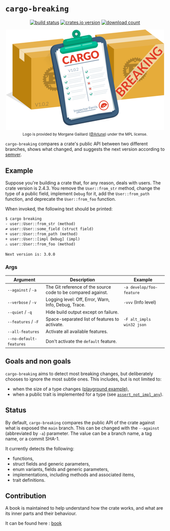 # `cargo-breaking`

<div style="text-align: center;" align="center">
  <p>
    <a href="https://github.com/iomentum/cargo-breaking/actions/workflows/main.yml"><img src="https://github.com/iomentum/cargo-breaking/actions/workflows/main.yml/badge.svg" alt="build status" /></a>
    <a href="https://crates.io/crates/cargo-breaking"><img src="https://img.shields.io/crates/v/cargo-breaking.svg?style=flat-square" alt="crates.io version" /></a>
    <a href="https://crates.io/crates/cargo-breaking"><img src="https://img.shields.io/crates/d/cargo-breaking.svg?style=flat-square" alt="download count" /></a>
  </p>
  
  <img src="https://raw.githubusercontent.com/iomentum/cargo-breaking/main/logo-full.svg" width="500" /><br/>
  <small>Logo is provided by Morgane Gaillard (<a href="https://github.com/Arlune">@Arlune</a>) under the MPL license.</small>
  <br/>
</div>

`cargo-breaking` compares a crate's public API between two different branches,
shows what changed, and suggests the next version according to [semver][semver].

## Example

Suppose you're building a crate that, for any reason, deals with users. The
crate version is 2.4.3. You remove the `User::from_str` method, change the type of
a public field, implement `Debug` for it, add the `User::from_path`
function, and deprecate the `User::from_foo` function.

When invoked, the following text should be printed:

```none
$ cargo breaking
- user::User::from_str (method)
≠ user::User::some_field (struct field)
+ user::User::from_path (method)
+ user::User::[impl Debug] (impl)
⚠ user::User::from_foo (method)

Next version is: 3.0.0
```

### Args

| Argument                | Description                                                  | Example                   |
|-------------------------|--------------------------------------------------------------|---------------------------|
| `--against` / `-a`      | The Git reference of the source code to be compared against. | `-a develop/foo-feature`  |
| `--verbose` / `-v`      | Logging level: Off, Error, Warn, Info, Debug, Trace.         | `-vvv` (Info level)       |
| `--quiet` / `-q`        | Hide build output except on failure.                         |                           |
| `--features` / `-F`     | Space-separated list of features to activate.                | `-F alt_impls win32 json` |
| `--all-features`        | Activate all available features.                             |                           |
| `--no-default-features` | Don't activate the `default` feature.                        |                           |

## Goals and non goals

`cargo-breaking` aims to detect most breaking changes, but deliberately chooses
to ignore the most subtle ones. This includes, but is not limited to:

- when the size of a type changes ([playground example][add-field-pg]),
- when a public trait is implemented for a type (see
  [`assert_not_impl_any`][ania]).

## Status

By default, `cargo-breaking` compares the public API of the crate against what
is exposed the `main` branch. This can be changed with the `--against`
(abbreviated by `-a`) parameter. The value can be a branch name, a tag name, or
a commit SHA-1.

It currently detects the following:

- functions,
- struct fields and generic parameters,
- enum variants, fields and generic parameters,
- implementations, including methods and associated items,
- trait definitions.

[semver]: https://semver.org/
[add-field-pg]: https://play.rust-lang.org/?version=stable&mode=debug&edition=2018&gist=492a1727404d1f8d199962c639454f44
[ania]: https://docs.rs/static_assertions/1.1.0/static_assertions/macro.assert_not_impl_any.html

## Contribution

A book is maintained to help understand how the crate works, and what are its inner parts and their behaviour.

It can be found here :
[book](https://iomentum.github.io/cargo-breaking/)
